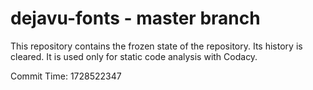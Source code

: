 # dejavu-fonts - master branch

This repository contains the frozen state of the repository.
Its history is cleared. It is used only for static code
analysis with Codacy.

Commit Time: 1728522347